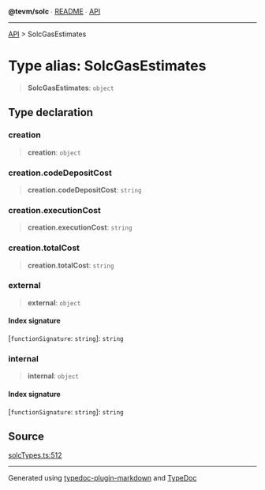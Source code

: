 **@tevm/solc** ∙ [README](../README.md) ∙ [API](../API.md)

***

[API](../API.md) > SolcGasEstimates

# Type alias: SolcGasEstimates

> **SolcGasEstimates**: `object`

## Type declaration

### creation

> **creation**: `object`

### creation.codeDepositCost

> **creation.codeDepositCost**: `string`

### creation.executionCost

> **creation.executionCost**: `string`

### creation.totalCost

> **creation.totalCost**: `string`

### external

> **external**: `object`

#### Index signature

 \[`functionSignature`: `string`\]: `string`

### internal

> **internal**: `object`

#### Index signature

 \[`functionSignature`: `string`\]: `string`

## Source

[solcTypes.ts:512](https://github.com/evmts/tevm-monorepo/blob/main/bundler/solc/src/solcTypes.ts#L512)

***
Generated using [typedoc-plugin-markdown](https://www.npmjs.com/package/typedoc-plugin-markdown) and [TypeDoc](https://typedoc.org/)
